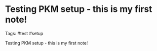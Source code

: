 # Testing PKM setup - this is my first note!

Tags: #test #setup

Testing PKM setup - this is my first note!